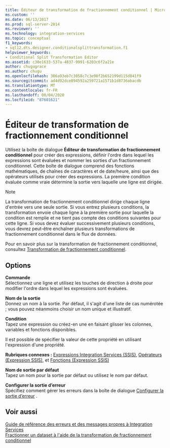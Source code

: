 ```yaml
---
title: Éditeur de transformation de fractionnement conditionnel | Microsoft Docs
ms.custom: ''
ms.date: 06/13/2017
ms.prod: sql-server-2014
ms.reviewer: ''
ms.technology: integration-services
ms.topic: conceptual
f1_keywords:
- sql12.dts.designer.conditionalsplittransformation.f1
helpviewer_keywords:
- Conditional Split Transformation Editor
ms.assetid: c30e1633-537a-4837-9991-6203c6f2a21e
author: chugugrace
ms.author: chugu
ms.openlocfilehash: 386a93eb7c3058c7c3e98f2b652199d115d841f9
ms.sourcegitcommit: ad4d92dce894592a259721a1571b1d8736abacdb
ms.translationtype: MT
ms.contentlocale: fr-FR
ms.lasthandoff: 08/04/2020
ms.locfileid: "87601621"
---
```

# <a name="conditional-split-transformation-editor"></a>Éditeur de transformation de fractionnement conditionnel
  Utilisez la boîte de dialogue **Éditeur de transformation de fractionnement conditionnel** pour créer des expressions, définir l'ordre dans lequel les expressions sont évaluées et nommer les sorties d'un fractionnement conditionnel. Cette boîte de dialogue comprend des fonctions mathématiques, de chaînes de caractères et de date/heure, ainsi que des opérateurs utilisés pour créer des expressions. La première condition évaluée comme vraie détermine la sortie vers laquelle une ligne est dirigée.  
  
> [!NOTE]  
>  La transformation de fractionnement conditionnel dirige chaque ligne d'entrée vers une seule sortie. Si vous entrez plusieurs conditions, la transformation envoie chaque ligne à la première sortie pour laquelle la condition est remplie et ne tient pas compte des conditions suivantes pour cette ligne. Si vous devez évaluer successivement plusieurs conditions, vous devrez peut-être enchaîner plusieurs transformations de fractionnement conditionnel dans le flux de données.  
  
 Pour en savoir plus sur la transformation de fractionnement conditionnel, consultez [Transformation de fractionnement conditionnel](data-flow/transformations/conditional-split-transformation.md).  
  
## <a name="options"></a>Options  
 **Commande**  
 Sélectionnez une ligne et utilisez les touches de direction à droite pour modifier l'ordre dans lequel les expressions sont évaluées.  
  
 **Nom de la sortie**  
 Donnez un nom à la sortie. Par défaut, il s'agit d'une liste de cas numérotée ; vous pouvez néanmoins choisir un nom unique et illustratif.  
  
 **Condition**  
 Tapez une expression ou créez-en une en faisant glisser les colonnes, variables et fonctions disponibles.  
  
 Il est possible de spécifier la valeur de cette propriété en utilisant l'expression d'une propriété.  
  
 **Rubriques connexes :**  [Expressions Integration Services &#40;SSIS&#41;](expressions/integration-services-ssis-expressions.md), [Opérateurs &#40;Expression SSIS&#41;](expressions/operators-ssis-expression.md), et [Fonctions &#40;Expression SSIS&#41;](expressions/functions-ssis-expression.md)  
  
 **Nom de sortie par défaut**  
 Tapez un nom pour la sortie par défaut ou utilisez le nom par défaut.  
  
 **Configurer la sortie d’erreur**  
 Spécifiez comment gérer les erreurs dans la boîte de dialogue [Configurer la sortie d’erreur](../../2014/integration-services/configure-error-output.md) .  
  
## <a name="see-also"></a>Voir aussi  
 [Guide de référence des erreurs et des messages propres à Integration Services](../../2014/integration-services/integration-services-error-and-message-reference.md)   
 [Fractionner un dataset à l'aide de la transformation de fractionnement conditionnel](data-flow/transformations/split-a-dataset-by-using-the-conditional-split-transformation.md)  
  
  
